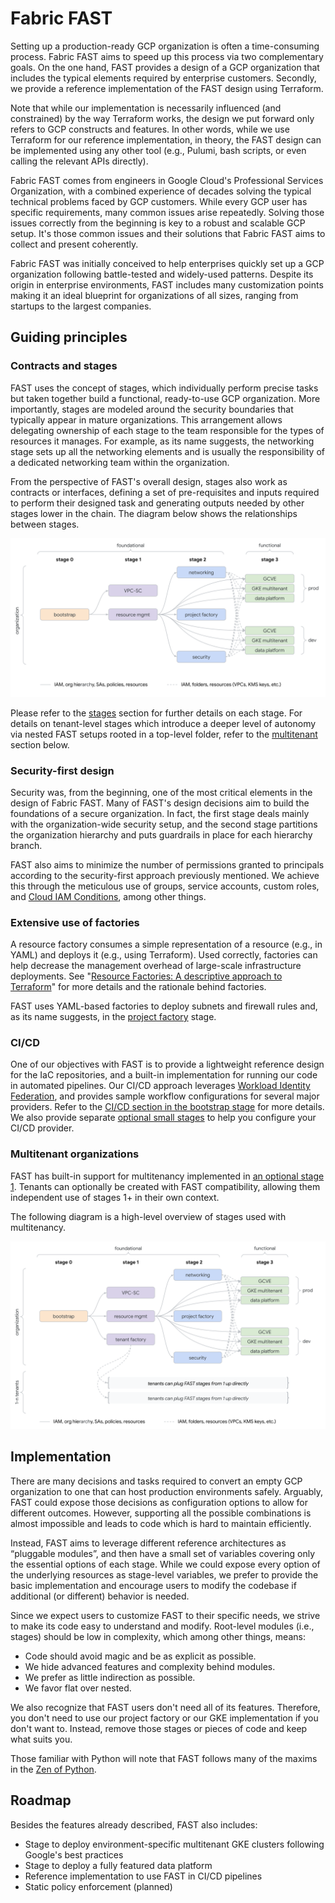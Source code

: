 # Fabric FAST

Setting up a production-ready GCP organization is often a time-consuming process. Fabric FAST aims to speed up this process via two complementary goals. On the one hand, FAST provides a design of a GCP organization that includes the typical elements required by enterprise customers. Secondly, we provide a reference implementation of the FAST design using Terraform.

Note that while our implementation is necessarily influenced (and constrained) by the way Terraform works, the design we put forward only refers to GCP constructs and features. In other words, while we use Terraform for our reference implementation, in theory, the FAST design can be implemented using any other tool (e.g., Pulumi, bash scripts, or even calling the relevant APIs directly).

Fabric FAST comes from engineers in Google Cloud's Professional Services Organization, with a combined experience of decades solving the typical technical problems faced by GCP customers. While every GCP user has specific requirements, many common issues arise repeatedly. Solving those issues correctly from the beginning is key to a robust and scalable GCP setup. It's those common issues and their solutions that Fabric FAST aims to collect and present coherently.

Fabric FAST was initially conceived to help enterprises quickly set up a GCP organization following battle-tested and widely-used patterns. Despite its origin in enterprise environments, FAST includes many customization points making it an ideal blueprint for organizations of all sizes, ranging from startups to the largest companies.

## Guiding principles

### Contracts and stages

FAST uses the concept of stages, which individually perform precise tasks but taken together build a functional, ready-to-use GCP organization. More importantly, stages are modeled around the security boundaries that typically appear in mature organizations. This arrangement allows delegating ownership of each stage to the team responsible for the types of resources it manages. For example, as its name suggests, the networking stage sets up all the networking elements and is usually the responsibility of a dedicated networking team within the organization.

From the perspective of FAST's overall design, stages also work as contracts or interfaces, defining a set of pre-requisites and inputs required to perform their designed task and generating outputs needed by other stages lower in the chain. The diagram below shows the relationships between stages.

<p align="center">
  <img src="stages.svg" alt="Stages diagram">
</p>

Please refer to the [stages](./stages/) section for further details on each stage. For details on tenant-level stages which introduce a deeper level of autonomy via nested FAST setups rooted in a top-level folder, refer to the [multitenant](#multitenant-organizations) section below.

### Security-first design

Security was, from the beginning, one of the most critical elements in the design of Fabric FAST. Many of FAST's design decisions aim to build the foundations of a secure organization. In fact, the first stage deals mainly with the organization-wide security setup, and the second stage partitions the organization hierarchy and puts guardrails in place for each hierarchy branch.

FAST also aims to minimize the number of permissions granted to principals according to the security-first approach previously mentioned. We achieve this through the meticulous use of groups, service accounts, custom roles, and [Cloud IAM Conditions](https://cloud.google.com/iam/docs/conditions-overview), among other things.

### Extensive use of factories

A resource factory consumes a simple representation of a resource (e.g., in YAML) and deploys it (e.g., using Terraform). Used correctly, factories can help decrease the management overhead of large-scale infrastructure deployments. See "[Resource Factories: A descriptive approach to Terraform](https://medium.com/google-cloud/resource-factories-a-descriptive-approach-to-terraform-581b3ebb59c)" for more details and the rationale behind factories.

FAST uses YAML-based factories to deploy subnets and firewall rules and, as its name suggests, in the [project factory](./stages/2-project-factory/) stage.

### CI/CD

One of our objectives with FAST is to provide a lightweight reference design for the IaC repositories, and a built-in implementation for running our code in automated pipelines. Our CI/CD approach leverages [Workload Identity Federation](https://cloud.google.com/iam/docs/workload-identity-federation), and provides sample workflow configurations for several major providers. Refer to the [CI/CD section in the bootstrap stage](./stages/0-bootstrap/README.md#cicd) for more details. We also provide separate [optional small stages](./extras/) to help you configure your CI/CD provider.

### Multitenant organizations

FAST has built-in support for multitenancy implemented in [an optional stage 1](./stages/1-tenant-factory/). Tenants can optionally be created with FAST compatibility, allowing them independent use of stages 1+ in their own context.

The following diagram is a high-level overview of stages used with multitenancy.

<p align="center">
  <img src="tenants-stages.svg" alt="Stages for multitenancy.">
</p>

## Implementation

There are many decisions and tasks required to convert an empty GCP organization to one that can host production environments safely. Arguably, FAST could expose those decisions as configuration options to allow for different outcomes. However, supporting all the possible combinations is almost impossible and leads to code which is hard to maintain efficiently.

Instead, FAST aims to leverage different reference architectures as “pluggable modules”, and then have a small set of variables covering only the essential options of each stage. While we could expose every option of the underlying resources as stage-level variables, we prefer to provide the basic implementation and encourage users to modify the codebase if additional (or different) behavior is needed.

Since we expect users to customize FAST to their specific needs, we strive to make its code easy to understand and modify. Root-level modules (i.e., stages) should be low in complexity, which among other things, means:

- Code should avoid magic and be as explicit as possible.
- We hide advanced features and complexity behind modules.
- We prefer as little indirection as possible.
- We favor flat over nested.

We also recognize that FAST users don't need all of its features. Therefore, you don't need to use our project factory or our GKE implementation if you don't want to. Instead, remove those stages or pieces of code and keep what suits you.

Those familiar with Python will note that FAST follows many of the maxims in the [Zen of Python](https://www.python.org/dev/peps/pep-0020/#id2).

## Roadmap

Besides the features already described, FAST also includes:

- Stage to deploy environment-specific multitenant GKE clusters following Google's best practices
- Stage to deploy a fully featured data platform
- Reference implementation to use FAST in CI/CD pipelines
- Static policy enforcement (planned)
